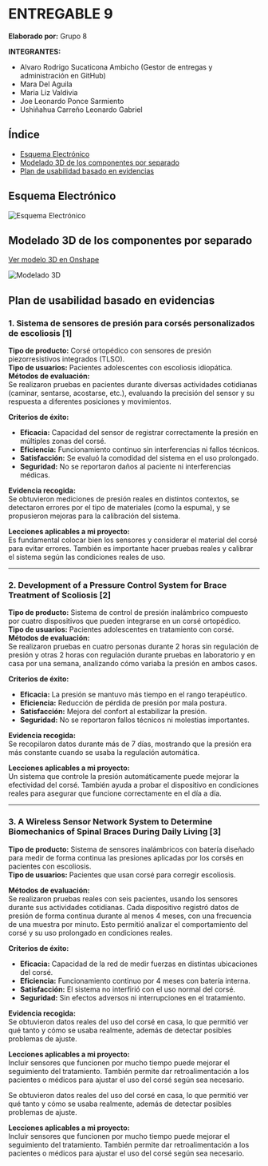 # ENTREGABLE 9  
**Elaborado por:** Grupo 8  

**INTEGRANTES:**  
- Alvaro Rodrigo Sucaticona Ambicho (Gestor de entregas y administración en GitHub)  
- Mara Del Aguila  
- Maria Liz Valdivia  
- Joe Leonardo Ponce Sarmiento  
- Ushiñahua Carreño Leonardo Gabriel  

## Índice
- [Esquema Electrónico](#esquema-electrónico)  
- [Modelado 3D de los componentes por separado](#modelado-3d-de-los-componentes-por-separado)  
- [Plan de usabilidad basado en evidencias](#plan-de-usabilidad-basado-en-evidencias)  

## Esquema Electrónico  
![Esquema Electrónico](https://i.imgur.com/YK1RhPU.png)

## Modelado 3D de los componentes por separado  
[Ver modelo 3D en Onshape](https://cad.onshape.com/documents/6591319ee9bbbc92ea372064/w/e4231bdc53cee7b7b584d948/e/517160454e6869ccc19b3208?renderMode=0&uiState=683fd32726113e3daca92956)  

![Modelado 3D](https://i.imgur.com/VAqy8yX.png)

## Plan de usabilidad basado en evidencias  

### 1. Sistema de sensores de presión para corsés personalizados de escoliosis [1]  
**Tipo de producto:** Corsé ortopédico con sensores de presión piezorresistivos integrados (TLSO).  
**Tipo de usuarios:** Pacientes adolescentes con escoliosis idiopática.  
**Métodos de evaluación:**  
Se realizaron pruebas en pacientes durante diversas actividades cotidianas (caminar, sentarse, acostarse, etc.), evaluando la precisión del sensor y su respuesta a diferentes posiciones y movimientos.  

**Criterios de éxito:**  
- **Eficacia:** Capacidad del sensor de registrar correctamente la presión en múltiples zonas del corsé.  
- **Eficiencia:** Funcionamiento continuo sin interferencias ni fallos técnicos.  
- **Satisfacción:** Se evaluó la comodidad del sistema en el uso prolongado.  
- **Seguridad:** No se reportaron daños al paciente ni interferencias médicas.  

**Evidencia recogida:**  
Se obtuvieron mediciones de presión reales en distintos contextos, se detectaron errores por el tipo de materiales (como la espuma), y se propusieron mejoras para la calibración del sistema.  

**Lecciones aplicables a mi proyecto:**  
Es fundamental colocar bien los sensores y considerar el material del corsé para evitar errores. También es importante hacer pruebas reales y calibrar el sistema según las condiciones reales de uso.

---

### 2. Development of a Pressure Control System for Brace Treatment of Scoliosis [2]  
**Tipo de producto:** Sistema de control de presión inalámbrico compuesto por cuatro dispositivos que pueden integrarse en un corsé ortopédico.  
**Tipo de usuarios:** Pacientes adolescentes en tratamiento con corsé.  
**Métodos de evaluación:**  
Se realizaron pruebas en cuatro personas durante 2 horas sin regulación de presión y otras 2 horas con regulación durante pruebas en laboratorio y en casa por una semana, analizando cómo variaba la presión en ambos casos.

**Criterios de éxito:**  
- **Eficacia:** La presión se mantuvo más tiempo en el rango terapéutico.  
- **Eficiencia:** Reducción de pérdida de presión por mala postura.  
- **Satisfacción:** Mejora del confort al estabilizar la presión.  
- **Seguridad:** No se reportaron fallos técnicos ni molestias importantes.  

**Evidencia recogida:**  
Se recopilaron datos durante más de 7 días, mostrando que la presión era más constante cuando se usaba la regulación automática.

**Lecciones aplicables a mi proyecto:**  
Un sistema que controle la presión automáticamente puede mejorar la efectividad del corsé. También ayuda a probar el dispositivo en condiciones reales para asegurar que funcione correctamente en el día a día.

---

### 3. A Wireless Sensor Network System to Determine Biomechanics of Spinal Braces During Daily Living [3]  
**Tipo de producto:** Sistema de sensores inalámbricos con batería diseñado para medir de forma continua las presiones aplicadas por los corsés en pacientes con escoliosis.  
**Tipo de usuarios:** Pacientes que usan corsé para corregir escoliosis.  

**Métodos de evaluación:**  
Se realizaron pruebas reales con seis pacientes, usando los sensores durante sus actividades cotidianas. Cada dispositivo registró datos de presión de forma continua durante al menos 4 meses, con una frecuencia de una muestra por minuto. Esto permitió analizar el comportamiento del corsé y su uso prolongado en condiciones reales.

**Criterios de éxito:**  
- **Eficacia:** Capacidad de la red de medir fuerzas en distintas ubicaciones del corsé.  
- **Eficiencia:** Funcionamiento continuo por 4 meses con batería interna.  
- **Satisfacción:** El sistema no interfirió con el uso normal del corsé.  
- **Seguridad:** Sin efectos adversos ni interrupciones en el tratamiento.  

**Evidencia recogida:**  
Se obtuvieron datos reales del uso del corsé en casa, lo que permitió ver qué tanto y cómo se usaba realmente, además de detectar posibles problemas de ajuste.

**Lecciones aplicables a mi proyecto:**  
Incluir sensores que funcionen por mucho tiempo puede mejorar el seguimiento del tratamiento. También permite dar retroalimentación a los pacientes o médicos para ajustar el uso del corsé según sea necesario.

Se obtuvieron datos reales del uso del corsé en casa, lo que permitió ver qué tanto y cómo se usaba realmente, además de detectar posibles problemas de ajuste.  

**Lecciones aplicables a mi proyecto:**  
Incluir sensores que funcionen por mucho tiempo puede mejorar el seguimiento del tratamiento. También permite dar retroalimentación a los pacientes o médicos para ajustar el uso del corsé según sea necesario.

